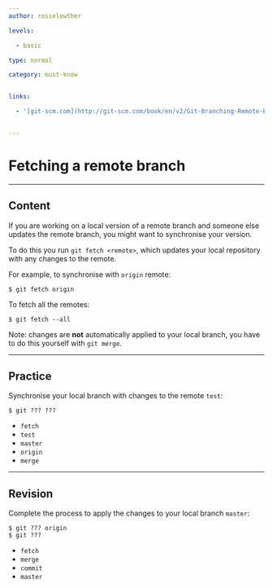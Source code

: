 ```yaml
---
author: rosielowther

levels:

  - basic

type: normal

category: must-know


links:

  - '[git-scm.com](http://git-scm.com/book/en/v2/Git-Branching-Remote-Branches){website}'


---
```


# Fetching a remote branch

---

## Content

If you are working on a local version of a remote branch and someone else updates the remote branch, you might want to synchronise your version.

To do this you run `git fetch <remote>`, which updates your local repository with any changes to the remote.

For example, to synchronise with `origin` remote:

```
$ git fetch origin
```

To fetch all the remotes:

```
$ git fetch --all
```

Note: changes are **not** automatically applied to your local branch, you have to do this yourself with `git merge`.

---

## Practice

Synchronise your local branch with changes to the remote `test`:

```
$ git ??? ???
```

- `fetch`
- `test`
- `master`
- `origin`
- `merge`

---

## Revision

Complete the process to apply the changes to your local branch `master`:

```
$ git ??? origin
$ git ???
```

- `fetch`
- `merge`
- `commit`
- `master`
